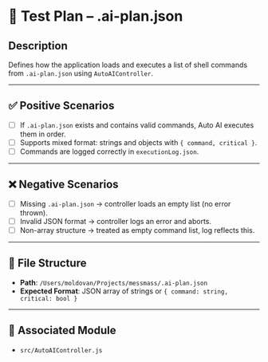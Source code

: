# 🧠 Test Plan – .ai-plan.json

## Description
Defines how the application loads and executes a list of shell commands from `.ai-plan.json` using `AutoAIController`.

---

## ✅ Positive Scenarios

- [ ] If `.ai-plan.json` exists and contains valid commands, Auto AI executes them in order.
- [ ] Supports mixed format: strings and objects with `{ command, critical }`.
- [ ] Commands are logged correctly in `executionLog.json`.

---

## ❌ Negative Scenarios

- [ ] Missing `.ai-plan.json` → controller loads an empty list (no error thrown).
- [ ] Invalid JSON format → controller logs an error and aborts.
- [ ] Non-array structure → treated as empty command list, log reflects this.

---

## 📄 File Structure

- **Path**: `/Users/moldovan/Projects/messmass/.ai-plan.json`
- **Expected Format**: JSON array of strings or `{ command: string, critical: bool }`

---

## 🧪 Associated Module

- `src/AutoAIController.js`
